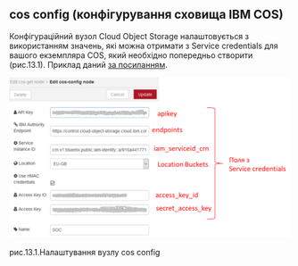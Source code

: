 ## cos config (конфігурування сховища IBM COS)

Конфігураційний вузол Cloud Object Storage налаштовується з використанням значень, які можна отримати з Service credentials для вашого екземпляра COS, який необхідно попередньо створити (рис.13.1). Приклад даний [за посиланням](http://edu.asu.in.ua/mod/book/view.php?id=126&chapterid=316).

![img](media/13_1.png)

рис.13.1.Налаштування вузлу cos config